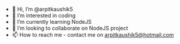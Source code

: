 - 👋 Hi, I’m @arpitkaushik5
- 👀 I’m interested in coding
- 🌱 I’m currently learning NodeJS
- 💞️ I’m looking to collaborate on NodeJS project
- 📫 How to reach me - contact me on arpitkaushik5@hotmail.com

<!---
arpitkaushik5/arpitkaushik5 is a ✨ special ✨ repository because its `README.md` (this file) appears on your GitHub profile.
You can click the Preview link to take a look at your changes.
--->
